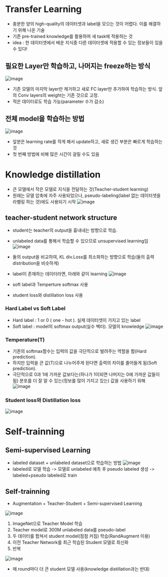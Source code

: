 # Transfer Learning
- 충분한 양의 high-quality의 데이터셋과 label을 모으는 것이 어렵다. 이를 해결하기 위해 나온 기술
- 기존 pre-trained knowledge를 활용하여 새 task에 적용하는 것
- idea : 한 데이터셋에서 배운 지식중 다른 데이터셋에 적용할 수 있는 정보들이 있을 수 있다!

## 필요한 Layer만 학습하고, 나머지는 freeze하는 방식
![image](https://user-images.githubusercontent.com/43736669/110345827-507e1780-8072-11eb-9735-a43761da2da3.png)
- 기존 모델의 마지막 layer만 제거하고 새로 FC layer만 추가하여 학습하는 방식. 앞의 Conv layers의 weight는 기존 것으로 고정.
- 적은 데이터로도 학습 가능(parameter 수가 감소)

## 전체 model을 학습하는 방법
![image](https://user-images.githubusercontent.com/43736669/110346697-25e08e80-8073-11eb-94e1-7974bdb8d1ab.png)
- 앞분은 learning rate를 작게 해서 update하고, 새로 생긴 부분은 빠르게 학습하는 것
- 첫 번째 방법에 비해 많은 시간이 걸릴 수도 있음

# Knowledge distillation
- 큰 모델에서 작은 모델로 지식을 전달하는 것(Teacher-student learning)
- 원래는 모델 압축에 자주 사용되었으나, pseudo-labeling(label 없는 데이터셋을 라벨링 하는 것)에도 사용되기 시작
![image](https://user-images.githubusercontent.com/43736669/110347159-aef7c580-8073-11eb-88ab-300b25a2ead6.png)

## teacher-student network structure
 - student는 teacher의 output을 흉내내는 방향으로 학습.
 - unlabeled data를 통해서 학습할 수 있으므로 unsupervised learning임 
![image](https://user-images.githubusercontent.com/43736669/110347290-ce8eee00-8073-11eb-8ffa-33b9a3e22507.png)
 - 둘의 output을 비교하여, KL div.Loss를 최소화하는 방향으로 학습(둘의 출력 distribution을 비슷하게)

 - label이 존재하는 데이터라면, 아래와 같이 learning
 ![image](https://user-images.githubusercontent.com/43736669/110347631-27f71d00-8074-11eb-8a4f-ece6a7c2a06d.png)
 - soft label과 Temperture softmax 사용
 - student loss와 distillation loss 사용

### Hard Label vs Soft Label
 - Hard label : 1 or 0 ( one - hot ). 실제 데이터셋이 가지고 있는 label
 - Soft label : model의 softmax output(실수 벡터). 모델의 knowledge
 ![image](https://user-images.githubusercontent.com/43736669/110348038-91772b80-8074-11eb-9988-4049466f7d4f.png)

### Temperature(T)
 - 기존의 softmax함수는 입력의 값을 극단적으로 벌려주는 역할을 함(Hard prediction).
 - 하지만 입력을 큰 값(T)으로 나누어주게 된다면 출력의 차이를 줄어들게 됨(Soft prediction).
 - 극단적으로 0과 1에 가까운 값보다는(하나가 1이되면 나머지는 0에 가까운 값들이 됨) 분포를 더 잘 알 수 있는(정보를 많이 가지고 있는) 값을 사용하기 위해 
 ![image](https://user-images.githubusercontent.com/43736669/110348464-077b9280-8075-11eb-8382-1d6abbe23941.png)

### Student loss와 Distillation loss
 ![image](https://user-images.githubusercontent.com/43736669/110348774-5a554a00-8075-11eb-8b81-d2b43bdf8e43.png)

# Self-trainning
## Semi-supervised Learning 
 - labeled dataset + unlabeled dataset으로 학습하는 방법
 ![image](https://user-images.githubusercontent.com/43736669/110349530-24649580-8076-11eb-9bf2-d321f96bd0b5.png)
- labeled로 모델 학습 -> 모델로 unlabeled 예측 후 pseudo labeled 생성 -> labeled+pseudo labeled로 train 

## Self-trainning
 - Augmentation + Teacher-Student + Semi-supervised Learning
 
 ![image](https://user-images.githubusercontent.com/43736669/110349831-73aac600-8076-11eb-979f-49fd59d65322.png)
 
 1) ImageNet으로 Teacher Model 학습
 2) Teacher model로 300M unlabeled data를 pseudo-label
 3) 두 데이터를 합쳐서 student model(점점 커짐) 학습(RandAugment 이용)
 4) 이전 Teacher Network를 최근 학습된 Student 모델로 최신화
 5) 반복

![image](https://user-images.githubusercontent.com/43736669/110350145-c5535080-8076-11eb-9224-beee9d246e66.png)
 - 매 round마다 더 큰 student 모델 사용(knowledge distillation과는 반대)


